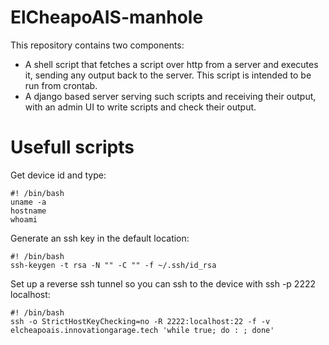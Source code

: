 # ElCheapoAIS-manhole

This repository contains two components:

* A shell script that fetches a script over http from a server and executes it, sending any output back to the server.
  This script is intended to be run from crontab.
* A django based server serving such scripts and receiving their output, with an admin UI to write scripts and check their output.

# Usefull scripts

Get device id and type:

    #! /bin/bash
    uname -a
    hostname
    whoami

Generate an ssh key in the default location:

    #! /bin/bash
    ssh-keygen -t rsa -N "" -C "" -f ~/.ssh/id_rsa

Set up a reverse ssh tunnel so you can ssh to the device with ssh -p 2222 localhost:

    #! /bin/bash
    ssh -o StrictHostKeyChecking=no -R 2222:localhost:22 -f -v  elcheapoais.innovationgarage.tech 'while true; do : ; done'
    

